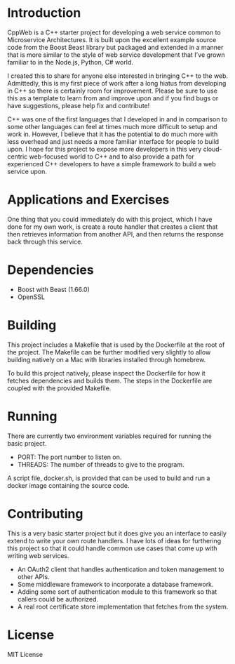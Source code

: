 # Introduction
CppWeb is a C++ starter project for developing a web service common to Microservice Architectures.  It is built upon the excellent example source code from the Boost Beast library but packaged and extended in a manner that is more similar to the style of web service development that I've grown familiar to in the Node.js, Python, C# world.

I created this to share for anyone else interested in bringing C++ to the web.  Admittedly, this is my first piece of work after a long hiatus from developing in C++ so there is certainly room for improvement.  Please be sure to use this as a template to learn from and improve upon and if you find bugs or have suggestions, please help fix and contribute! 

C++ was one of the first languages that I developed in and in comparison to some other languages can feel at times much more difficult to setup and work in.  However, I believe that it has the potential to do much more with less overhead and just needs a more familiar interface for people to build upon.  I hope for this project to expose more developers in this very cloud-centric web-focused world to C++ and to also provide a path for experienced C++ developers to have a simple framework to build a web service upon.

# Applications and Exercises

One thing that you could immediately do with this project, which I have done for my own work, is create a route handler that creates a client that then retrieves information from another API, and then returns the response back through this service.

# Dependencies

* Boost with Beast (1.66.0)
* OpenSSL

# Building

This project includes a Makefile that is used by the Dockerfile at the root of the project.  The Makefile can be further modified very slightly to allow building natively on a Mac with libraries installed through homebrew.

To build this project natively, please inspect the Dockerfile for how it fetches dependencies and builds them.  The steps in the Dockerfile are coupled with the provided Makefile.  

# Running
There are currently two environment variables required for running the basic project.

* PORT: The port number to listen on.
* THREADS: The number of threads to give to the program.

A script file, docker.sh, is provided that can be used to build and run a docker image containing the source code.

# Contributing
This is a very basic starter project but it does give you an interface to easily extend to write your own route handlers.  I have lots of ideas for furthering this project so that it could handle common use cases that come up with writing web services.

* An OAuth2 client that handles authentication and token management to other APIs.  
* Some middleware framework to incorporate a database framework.
* Adding some sort of authentication module to this framework so that callers could be authorized.
* A real root certificate store implementation that fetches from the system.

# License
MIT License
